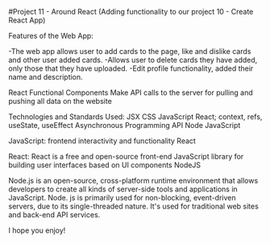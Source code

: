 #Project 11 - Around React
(Adding functionality to our project 10 - Create React App)

Features of the Web App:

-The web app allows user to add cards to the page, like and dislike cards and other user added cards.
-Allows user to delete cards they have added, only those that they have uploaded.
-Edit profile functionality, added their name and description.

React Functional Components
Make API calls to the server for pulling and pushing all data on the website

Technologies and Standards Used:
JSX
CSS
JavaScript
React; context, refs, useState, useEffect
Asynchronous Programming
API
Node
JavaScript

JavaScript: frontend interactivity and functionality
React

React: React is a free and open-source front-end JavaScript library for building user interfaces based on UI components
NodeJS

Node.js is an open-source, cross-platform runtime environment that allows developers to create all kinds of server-side tools and applications in JavaScript.
Node. js is primarily used for non-blocking, event-driven servers, due to its single-threaded nature.
It's used for traditional web sites and back-end API services.

I hope you enjoy!
